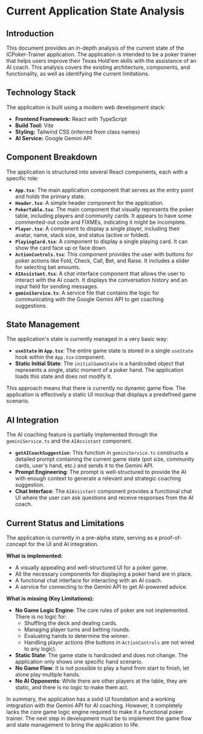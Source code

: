 # Current Application State Analysis

## Introduction

This document provides an in-depth analysis of the current state of the ICPoker-Trainer application. The application is intended to be a poker trainer that helps users improve their Texas Hold'em skills with the assistance of an AI coach. This analysis covers the existing architecture, components, and functionality, as well as identifying the current limitations.

## Technology Stack

The application is built using a modern web development stack:

-   **Frontend Framework:** React with TypeScript
-   **Build Tool:** Vite
-   **Styling:** Tailwind CSS (inferred from class names)
-   **AI Service:** Google Gemini API

## Component Breakdown

The application is structured into several React components, each with a specific role:

-   **`App.tsx`**: The main application component that serves as the entry point and holds the primary state.
-   **`Header.tsx`**: A simple header component for the application.
-   **`PokerTable.tsx`**: The main component that visually represents the poker table, including players and community cards. It appears to have some commented-out code and FIXMEs, indicating it might be incomplete.
-   **`Player.tsx`**: A component to display a single player, including their avatar, name, stack size, and status (active or folded).
-   **`PlayingCard.tsx`**: A component to display a single playing card. It can show the card face up or face down.
-   **`ActionControls.tsx`**: This component provides the user with buttons for poker actions like Fold, Check, Call, Bet, and Raise. It includes a slider for selecting bet amounts.
-   **`AIAssistant.tsx`**: A chat interface component that allows the user to interact with the AI coach. It displays the conversation history and an input field for sending messages.
-   **`geminiService.ts`**: A service file that contains the logic for communicating with the Google Gemini API to get coaching suggestions.

## State Management

The application's state is currently managed in a very basic way:

-   **`useState` in `App.tsx`**: The entire game state is stored in a single `useState` hook within the `App.tsx` component.
-   **Static Initial State**: The `initialGameState` is a hardcoded object that represents a single, static moment of a poker hand. The application loads this state and does not modify it.

This approach means that there is currently no dynamic game flow. The application is effectively a static UI mockup that displays a predefined game scenario.

## AI Integration

The AI coaching feature is partially implemented through the `geminiService.ts` and the `AIAssistant` component.

-   **`getAICoachSuggestion`**: This function in `geminiService.ts` constructs a detailed prompt containing the current game state (pot size, community cards, user's hand, etc.) and sends it to the Gemini API.
-   **Prompt Engineering**: The prompt is well-structured to provide the AI with enough context to generate a relevant and strategic coaching suggestion.
-   **Chat Interface**: The `AIAssistant` component provides a functional chat UI where the user can ask questions and receive responses from the AI coach.

## Current Status and Limitations

The application is currently in a pre-alpha state, serving as a proof-of-concept for the UI and AI integration.

**What is implemented:**

-   A visually appealing and well-structured UI for a poker game.
-   All the necessary components for displaying a poker hand are in place.
-   A functional chat interface for interacting with an AI coach.
-   A service for connecting to the Gemini API to get AI-powered advice.

**What is missing (Key Limitations):**

-   **No Game Logic Engine**: The core rules of poker are not implemented. There is no logic for:
    -   Shuffling the deck and dealing cards.
    -   Managing player turns and betting rounds.
    -   Evaluating hands to determine the winner.
    -   Handling player actions (the buttons in `ActionControls` are not wired to any logic).
-   **Static State**: The game state is hardcoded and does not change. The application only shows one specific hand scenario.
-   **No Game Flow**: It is not possible to play a hand from start to finish, let alone play multiple hands.
-   **No AI Opponents**: While there are other players at the table, they are static, and there is no logic to make them act.

In summary, the application has a solid UI foundation and a working integration with the Gemini API for AI coaching. However, it completely lacks the core game logic engine required to make it a functional poker trainer. The next step in development must be to implement the game flow and state management to bring the application to life.
